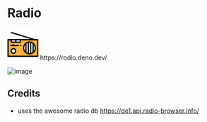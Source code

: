 # Radio

<img style="width:5em;" src="https://github.com/sigmaSd/freshRadio/blob/master/static/favicon.svg">
https://rodio.deno.dev/

![image](https://github.com/sigmaSd/freshRadio/assets/22427111/223d81db-a4e6-474d-b4af-b8bf994e587a)

## Credits

- uses the awesome radio db https://de1.api.radio-browser.info/
